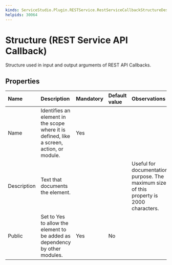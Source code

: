 ```yaml
---
kinds: ServiceStudio.Plugin.RESTService.RestServiceCallbackStructureDescriptor
helpids: 30064
---
```


# Structure \(REST Service API Callback\)

Structure used in input and output arguments of REST API Callbacks.

## Properties

| Name | Description | Mandatory | Default value | Observations |
| :--- | :--- | :--- | :--- | :--- |
| Name | Identifies an element in the scope where it is defined, like a screen, action, or module. | Yes |  |  |
| Description | Text that documents the element. |  |  | Useful for documentation purpose. The maximum size of this property is 2000 characters. |
| Public | Set to Yes to allow the element to be added as dependency by other modules. | Yes | No |  |


